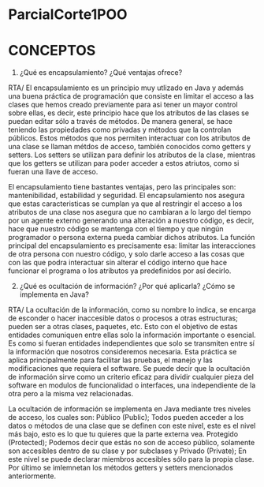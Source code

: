 # ParcialCorte1POO

# CONCEPTOS

1. ¿Qué es encapsulamiento? ¿Qué ventajas ofrece?

RTA/ El encapsulamiento es un principio muy utlizado en Java y además una buena práctica de programación que consiste en limitar el acceso a las clases que hemos creado previamente para asi tener un mayor control sobre ellas, es decir, este principio hace que los atributos de las clases se puedan editar sólo a través de métodos. De manera general, se hace teniendo las propiedades como privadas y métodos que la controlan públicos. Estos métodos que nos permiten interactuar con los atributos de una clase se llaman métdos de acceso, también conocidos como getters y setters. Los setters se utilizan para definir los atributos de la clase, mientras que los getters se utilizan para poder acceder a estos atriutos, como si fueran una llave de acceso. 

El encapsulamiento tiene bastantes ventajas, pero las principales son: mantenibilidad, estabilidad y seguridad. El encapsulamiento nos asegura que estas caracteristicas se cumplan ya que al restringir el acceso a los atributos de una clase nos asegura que no cambiaran a  lo largo del tiempo por un agente externo generando una alteración a nuestro código, es decir, hace que nuestro código se mantenga con el tiempo y que ningún programador o persona externa pueda cambiar dichos atributos. La función principal del encapsulamiento es precisamente esa: limitar las interacciones de otra persona con nuestro código, y solo darle acceso a las cosas que con las que podra interactuar sin alterar el código interno que hace funcionar el programa o los atributos ya predefinidos por así decirlo.

2. ¿Qué es ocultación de información? ¿Por qué aplicarla? ¿Cómo se implementa en Java?

RTA/ La ocultación de la información, como su nombre lo indica, se encarga de esconder o hacer inaccesible datos o procesos a otras estructuras; pueden ser a otras clases, paquetes, etc. Esto con el objetivo de estas entidades comuniquen entre ellas solo la información importante o esencial. Es como si fueran entidades independientes que solo se transmiten entre sí la información que nosotros consideremos necesaria. Esta práctica se aplica principalmente para facilitar las pruebas, el manejo y las modificaciones que requiera el software. Se puede decir que la ocultación de información sirve como un criterio eficaz para dividir cualquier pieza del software en modulos de funcionalidad o interfaces, una independiente de la otra pero a la misma vez relacionadas. 

La ocultación de información se implementa en Java mediante tres niveles de acceso, los cuales son: Público (Public); Todos pueden acceder a los datos o métodos de una clase que se definen con este nivel, este es el nivel más bajo, esto es lo que tu quieres que la parte externa vea. Protegido (Protected); Podemos decir que estás no son de acceso público, solamente son accesibles dentro de su clase y por subclases y Privado (Private); En este nivel se puede declarar miembros accesibles sólo para la propia clase. Por último se imlemnetan los métodos getters y setters mencionados anteriormente.
